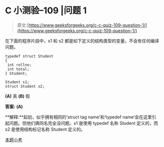 # C 小测验–109 |问题 1

> 原文:[https://www.geeksforgeeks.org/c-c-quiz-109-question-1/](https://www.geeksforgeeks.org/c-c-quiz-109-question-1/)

在下面的程序片段中，s1 和 s2 都是如下定义的结构类型的变量，不会有任何编译问题。

```
typedef struct Student
{
 int rollno;
 int total;
} Student;

Student s1;
struct Student s2;
```

**(A)** 真
**(B)** 假

**答案:** **(A)**

**解释:**起初，似乎拥有相同的‘struct tag name’和‘typedef name’会在这里引起问题。但他们俩同名完全没问题。s1 是使用 typedef 名称 Student 定义的，而 s2 是使用结构标记名称 Student 定义的。

[本题小考](https://www.geeksforgeeks.org/c-quiz-109-gq/)